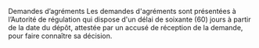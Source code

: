 Demandes d’agréments
Les demandes d'agréments sont présentées à l’Autorité de régulation qui dispose d'un délai de soixante (60) jours à partir de la date du dépôt, attestée par un accusé de réception de la demande, pour faire connaître sa décision.